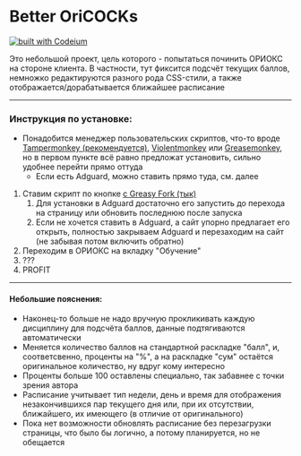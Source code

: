 # Better OriCOCKs

[![built with Codeium](https://codeium.com/badges/main)](https://codeium.com)

Это небольшой проект, цель которого - попытаться починить ОРИОКС на стороне клиента.
В частности, тут фиксится подсчёт текущих баллов, немножко редактируются разного рода CSS-стили,
а также отображается/дорабатывается ближайшее расписание

---

### Инструкция по установке:

- Понадобится менеджер пользовательских скриптов, что-то вроде
  [Tampermonkey (рекомендуется)](https://tampermonkey.net/), [Violentmonkey](https://violentmonkey.github.io/)
  или [Greasemonkey](https://www.greasespot.net/), но в первом пункте всё равно предложат установить, сильно 
  удобнее перейти прямо оттуда
    - Если есть Adguard, можно ставить прямо туда, см. далее

1. Cтавим скрипт по кнопке [с Greasy Fork (тык)](https://greasyfork.org/ru/scripts/476783-better-oricocks)
    1. Для установки в Adguard достаточно его запустить до перехода на страницу или обновить
       последнюю после запуска
    2. Если не хочется ставить в Adguard, а сайт упорно предлагает его открыть,
       полностью закрываем Adguard и перезаходим на сайт (не забывая потом включить обратно)
2. Переходим в ОРИОКС на вкладку "Обучение"
3. ???
4. PROFIT

---

#### Небольшие пояснения:

- Наконец-то больше не надо вручную прокликивать каждую дисциплину для подсчёта баллов, 
  данные подтягиваются автоматически
- Меняется количество баллов на стандартной раскладке "балл", и, соответсвенно, проценты
  на "%", а на раскладке "сум" остаётся оригинальное количество, ну вдруг кому интересно
- Проценты больше 100 оставлены специально, так забавнее с точки зрения автора
- Расписание учитывает тип недели, день и время для отображения незакончившихся пар
  текущего дня или, при их отсутствии, ближайшего, их имеющего (в отличие от оригинального)
- Пока нет возможности обновлять расписание без перезагрузки страницы, что было бы
  логично, а потому планируется, но не обещается
